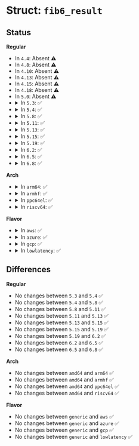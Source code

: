 # Struct: <code>fib6_result</code>

## Status
<b>Regular</b>
<ul>
<li>
In <code>4.4</code>: Absent ⚠️
</li>
<li>
In <code>4.8</code>: Absent ⚠️
</li>
<li>
In <code>4.10</code>: Absent ⚠️
</li>
<li>
In <code>4.13</code>: Absent ⚠️
</li>
<li>
In <code>4.15</code>: Absent ⚠️
</li>
<li>
In <code>4.18</code>: Absent ⚠️
</li>
<li>
In <code>5.0</code>: Absent ⚠️
</li>
<li>
<details>
<summary>In <code>5.3</code>: ✅</summary>

```c
struct fib6_result {
    struct fib6_nh *nh;
    struct fib6_info *f6i;
    u32 fib6_flags;
    u8 fib6_type;
    struct rt6_info *rt6;
};
```
</details>
</li>
<li>
<details>
<summary>In <code>5.4</code>: ✅</summary>

```c
struct fib6_result {
    struct fib6_nh *nh;
    struct fib6_info *f6i;
    u32 fib6_flags;
    u8 fib6_type;
    struct rt6_info *rt6;
};
```
</details>
</li>
<li>
<details>
<summary>In <code>5.8</code>: ✅</summary>

```c
struct fib6_result {
    struct fib6_nh *nh;
    struct fib6_info *f6i;
    u32 fib6_flags;
    u8 fib6_type;
    struct rt6_info *rt6;
};
```
</details>
</li>
<li>
<details>
<summary>In <code>5.11</code>: ✅</summary>

```c
struct fib6_result {
    struct fib6_nh *nh;
    struct fib6_info *f6i;
    u32 fib6_flags;
    u8 fib6_type;
    struct rt6_info *rt6;
};
```
</details>
</li>
<li>
<details>
<summary>In <code>5.13</code>: ✅</summary>

```c
struct fib6_result {
    struct fib6_nh *nh;
    struct fib6_info *f6i;
    u32 fib6_flags;
    u8 fib6_type;
    struct rt6_info *rt6;
};
```
</details>
</li>
<li>
<details>
<summary>In <code>5.15</code>: ✅</summary>

```c
struct fib6_result {
    struct fib6_nh *nh;
    struct fib6_info *f6i;
    u32 fib6_flags;
    u8 fib6_type;
    struct rt6_info *rt6;
};
```
</details>
</li>
<li>
<details>
<summary>In <code>5.19</code>: ✅</summary>

```c
struct fib6_result {
    struct fib6_nh *nh;
    struct fib6_info *f6i;
    u32 fib6_flags;
    u8 fib6_type;
    struct rt6_info *rt6;
};
```
</details>
</li>
<li>
<details>
<summary>In <code>6.2</code>: ✅</summary>

```c
struct fib6_result {
    struct fib6_nh *nh;
    struct fib6_info *f6i;
    u32 fib6_flags;
    u8 fib6_type;
    struct rt6_info *rt6;
};
```
</details>
</li>
<li>
<details>
<summary>In <code>6.5</code>: ✅</summary>

```c
struct fib6_result {
    struct fib6_nh *nh;
    struct fib6_info *f6i;
    u32 fib6_flags;
    u8 fib6_type;
    struct rt6_info *rt6;
};
```
</details>
</li>
<li>
<details>
<summary>In <code>6.8</code>: ✅</summary>

```c
struct fib6_result {
    struct fib6_nh *nh;
    struct fib6_info *f6i;
    u32 fib6_flags;
    u8 fib6_type;
    struct rt6_info *rt6;
};
```
</details>
</li>
</ul>
<b>Arch</b>
<ul>
<li>
<details>
<summary>In <code>arm64</code>: ✅</summary>

```c
struct fib6_result {
    struct fib6_nh *nh;
    struct fib6_info *f6i;
    u32 fib6_flags;
    u8 fib6_type;
    struct rt6_info *rt6;
};
```
</details>
</li>
<li>
<details>
<summary>In <code>armhf</code>: ✅</summary>

```c
struct fib6_result {
    struct fib6_nh *nh;
    struct fib6_info *f6i;
    u32 fib6_flags;
    u8 fib6_type;
    struct rt6_info *rt6;
};
```
</details>
</li>
<li>
<details>
<summary>In <code>ppc64el</code>: ✅</summary>

```c
struct fib6_result {
    struct fib6_nh *nh;
    struct fib6_info *f6i;
    u32 fib6_flags;
    u8 fib6_type;
    struct rt6_info *rt6;
};
```
</details>
</li>
<li>
<details>
<summary>In <code>riscv64</code>: ✅</summary>

```c
struct fib6_result {
    struct fib6_nh *nh;
    struct fib6_info *f6i;
    u32 fib6_flags;
    u8 fib6_type;
    struct rt6_info *rt6;
};
```
</details>
</li>
</ul>
<b>Flavor</b>
<ul>
<li>
<details>
<summary>In <code>aws</code>: ✅</summary>

```c
struct fib6_result {
    struct fib6_nh *nh;
    struct fib6_info *f6i;
    u32 fib6_flags;
    u8 fib6_type;
    struct rt6_info *rt6;
};
```
</details>
</li>
<li>
<details>
<summary>In <code>azure</code>: ✅</summary>

```c
struct fib6_result {
    struct fib6_nh *nh;
    struct fib6_info *f6i;
    u32 fib6_flags;
    u8 fib6_type;
    struct rt6_info *rt6;
};
```
</details>
</li>
<li>
<details>
<summary>In <code>gcp</code>: ✅</summary>

```c
struct fib6_result {
    struct fib6_nh *nh;
    struct fib6_info *f6i;
    u32 fib6_flags;
    u8 fib6_type;
    struct rt6_info *rt6;
};
```
</details>
</li>
<li>
<details>
<summary>In <code>lowlatency</code>: ✅</summary>

```c
struct fib6_result {
    struct fib6_nh *nh;
    struct fib6_info *f6i;
    u32 fib6_flags;
    u8 fib6_type;
    struct rt6_info *rt6;
};
```
</details>
</li>
</ul>

## Differences
<b>Regular</b>
<ul>
<li>
No changes between <code>5.3</code> and <code>5.4</code> ✅
</li>
<li>
No changes between <code>5.4</code> and <code>5.8</code> ✅
</li>
<li>
No changes between <code>5.8</code> and <code>5.11</code> ✅
</li>
<li>
No changes between <code>5.11</code> and <code>5.13</code> ✅
</li>
<li>
No changes between <code>5.13</code> and <code>5.15</code> ✅
</li>
<li>
No changes between <code>5.15</code> and <code>5.19</code> ✅
</li>
<li>
No changes between <code>5.19</code> and <code>6.2</code> ✅
</li>
<li>
No changes between <code>6.2</code> and <code>6.5</code> ✅
</li>
<li>
No changes between <code>6.5</code> and <code>6.8</code> ✅
</li>
</ul>
<b>Arch</b>
<ul>
<li>
No changes between <code>amd64</code> and <code>arm64</code> ✅
</li>
<li>
No changes between <code>amd64</code> and <code>armhf</code> ✅
</li>
<li>
No changes between <code>amd64</code> and <code>ppc64el</code> ✅
</li>
<li>
No changes between <code>amd64</code> and <code>riscv64</code> ✅
</li>
</ul>
<b>Flavor</b>
<ul>
<li>
No changes between <code>generic</code> and <code>aws</code> ✅
</li>
<li>
No changes between <code>generic</code> and <code>azure</code> ✅
</li>
<li>
No changes between <code>generic</code> and <code>gcp</code> ✅
</li>
<li>
No changes between <code>generic</code> and <code>lowlatency</code> ✅
</li>
</ul>
